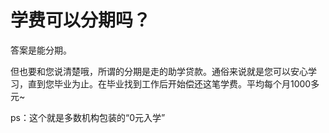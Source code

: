 # 学费可以分期吗？

答案是能分期。

但也要和您说清楚哦，所谓的分期是走的助学贷款。通俗来说就是您可以安心学习，直到您毕业为止。在毕业找到工作后开始偿还这笔学费。平均每个月1000多元~

ps：这个就是多数机构包装的“0元入学”

